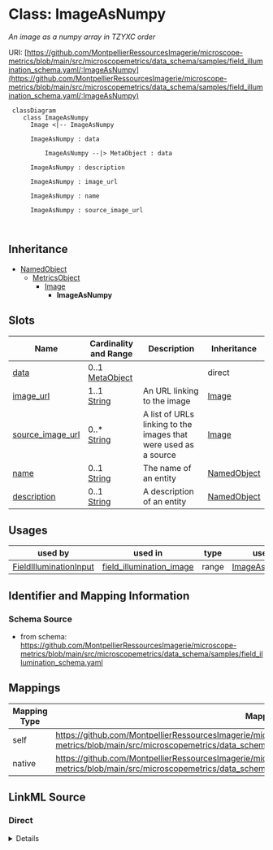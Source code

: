 # Class: ImageAsNumpy


_An image as a numpy array in TZYXC order_





URI: [https://github.com/MontpellierRessourcesImagerie/microscope-metrics/blob/main/src/microscopemetrics/data_schema/samples/field_illumination_schema.yaml/:ImageAsNumpy](https://github.com/MontpellierRessourcesImagerie/microscope-metrics/blob/main/src/microscopemetrics/data_schema/samples/field_illumination_schema.yaml/:ImageAsNumpy)




```mermaid
 classDiagram
    class ImageAsNumpy
      Image <|-- ImageAsNumpy
      
      ImageAsNumpy : data
        
          ImageAsNumpy --|> MetaObject : data
        
      ImageAsNumpy : description
        
      ImageAsNumpy : image_url
        
      ImageAsNumpy : name
        
      ImageAsNumpy : source_image_url
        
      
```





## Inheritance
* [NamedObject](NamedObject.md)
    * [MetricsObject](MetricsObject.md)
        * [Image](Image.md)
            * **ImageAsNumpy**



## Slots

| Name | Cardinality and Range | Description | Inheritance |
| ---  | --- | --- | --- |
| [data](data.md) | 0..1 <br/> [MetaObject](MetaObject.md) |  | direct |
| [image_url](image_url.md) | 1..1 <br/> [String](String.md) | An URL linking to the image | [Image](Image.md) |
| [source_image_url](source_image_url.md) | 0..* <br/> [String](String.md) | A list of URLs linking to the images that were used as a source | [Image](Image.md) |
| [name](name.md) | 0..1 <br/> [String](String.md) | The name of an entity | [NamedObject](NamedObject.md) |
| [description](description.md) | 0..1 <br/> [String](String.md) | A description of an entity | [NamedObject](NamedObject.md) |





## Usages

| used by | used in | type | used |
| ---  | --- | --- | --- |
| [FieldIlluminationInput](FieldIlluminationInput.md) | [field_illumination_image](field_illumination_image.md) | range | [ImageAsNumpy](ImageAsNumpy.md) |






## Identifier and Mapping Information







### Schema Source


* from schema: https://github.com/MontpellierRessourcesImagerie/microscope-metrics/blob/main/src/microscopemetrics/data_schema/samples/field_illumination_schema.yaml





## Mappings

| Mapping Type | Mapped Value |
| ---  | ---  |
| self | https://github.com/MontpellierRessourcesImagerie/microscope-metrics/blob/main/src/microscopemetrics/data_schema/samples/field_illumination_schema.yaml/:ImageAsNumpy |
| native | https://github.com/MontpellierRessourcesImagerie/microscope-metrics/blob/main/src/microscopemetrics/data_schema/samples/field_illumination_schema.yaml/:ImageAsNumpy |





## LinkML Source

<!-- TODO: investigate https://stackoverflow.com/questions/37606292/how-to-create-tabbed-code-blocks-in-mkdocs-or-sphinx -->

### Direct

<details>
```yaml
name: ImageAsNumpy
description: An image as a numpy array in TZYXC order
from_schema: https://github.com/MontpellierRessourcesImagerie/microscope-metrics/blob/main/src/microscopemetrics/data_schema/samples/field_illumination_schema.yaml
is_a: Image
attributes:
  data:
    name: data
    from_schema: https://github.com/MontpellierRessourcesImagerie/microscope-metrics/blob/main/src/microscopemetrics/data_schema/core_schema.yaml
    rank: 1000
    range: MetaObject

```
</details>

### Induced

<details>
```yaml
name: ImageAsNumpy
description: An image as a numpy array in TZYXC order
from_schema: https://github.com/MontpellierRessourcesImagerie/microscope-metrics/blob/main/src/microscopemetrics/data_schema/samples/field_illumination_schema.yaml
is_a: Image
attributes:
  data:
    name: data
    from_schema: https://github.com/MontpellierRessourcesImagerie/microscope-metrics/blob/main/src/microscopemetrics/data_schema/core_schema.yaml
    rank: 1000
    alias: data
    owner: ImageAsNumpy
    domain_of:
    - ImageAsNumpy
    - ImageMask
    - Image2D
    - Image5D
    range: MetaObject
  image_url:
    name: image_url
    description: An URL linking to the image
    from_schema: https://github.com/MontpellierRessourcesImagerie/microscope-metrics/blob/main/src/microscopemetrics/data_schema/samples/field_illumination_schema.yaml
    rank: 1000
    multivalued: false
    identifier: true
    alias: image_url
    owner: ImageAsNumpy
    domain_of:
    - Image
    range: string
    required: true
  source_image_url:
    name: source_image_url
    description: A list of URLs linking to the images that were used as a source
    from_schema: https://github.com/MontpellierRessourcesImagerie/microscope-metrics/blob/main/src/microscopemetrics/data_schema/samples/field_illumination_schema.yaml
    rank: 1000
    multivalued: true
    alias: source_image_url
    owner: ImageAsNumpy
    domain_of:
    - Image
    range: string
    required: false
  name:
    name: name
    description: The name of an entity
    from_schema: https://github.com/MontpellierRessourcesImagerie/microscope-metrics/blob/main/src/microscopemetrics/data_schema/samples/field_illumination_schema.yaml
    rank: 1000
    multivalued: false
    alias: name
    owner: ImageAsNumpy
    domain_of:
    - NamedObject
    - Experimenter
    - Column
    range: string
    required: false
  description:
    name: description
    description: A description of an entity
    from_schema: https://github.com/MontpellierRessourcesImagerie/microscope-metrics/blob/main/src/microscopemetrics/data_schema/samples/field_illumination_schema.yaml
    rank: 1000
    multivalued: false
    alias: description
    owner: ImageAsNumpy
    domain_of:
    - NamedObject
    - Roi
    - Tag
    range: string

```
</details>
